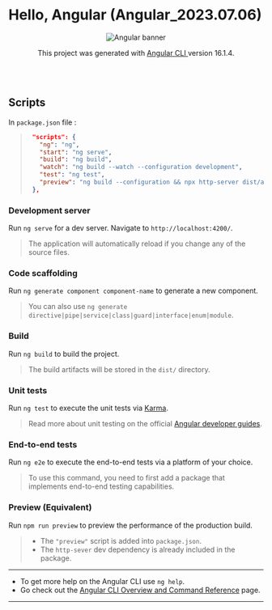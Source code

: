 # Hello, Angular (Angular_2023.07.06)

<div align="center">
  <img
    title="Angular"
    alt="Angular banner"
    src="https://walkingriver.com/assets/img/angular-logo.png"
  />
</div>

<div align="center">
  <p>
    This project was generated with
    <a 
      href="https://res.cloudinary.com/practicaldev/image/fetch/s--mMDY4Ugi--/c_limit%2Cf_auto%2Cfl_progressive%2Cq_auto%2Cw_880/https://thepracticaldev.s3.amazonaws.com/i/m94aljaniwlqy41ltwfx.png"
    >
      Angular CLI
    <a>
    version 16.1.4.
  </p>
</div>

<br>
<br>

## Scripts

In `package.json` file :

> ```json
>  "scripts": {
>    "ng": "ng",
>    "start": "ng serve",
>    "build": "ng build",
>    "watch": "ng build --watch --configuration development",
>    "test": "ng test",
>    "preview": "ng build --configuration && npx http-server dist/angular-2023-07-06"
>  },
> ```

### Development server

Run `ng serve` for a dev server. Navigate to `http://localhost:4200/`.

> The application will automatically reload if you change any of the source files.

### Code scaffolding

Run `ng generate component component-name` to generate a new component.

> You can also use `ng generate directive|pipe|service|class|guard|interface|enum|module`.

### Build

Run `ng build` to build the project.

> The build artifacts will be stored in the `dist/` directory.

### Unit tests

Run `ng test` to execute the unit tests via [Karma](https://karma-runner.github.io).

> Read more about unit testing on the official [Angular developer guides](https://angular.io/guide/testing).

### End-to-end tests

Run `ng e2e` to execute the end-to-end tests via a platform of your choice.

> To use this command, you need to first add a package that implements end-to-end testing capabilities.

### Preview (Equivalent)

Run `npm run preview` to preview the performance of the production build.

> - The `"preview"` script is added into `package.json`.
> - The `http-sever` dev dependency is already included in the package.

---

- To get more help on the Angular CLI use `ng help`.
- Go check out the [Angular CLI Overview and Command Reference](https://angular.io/cli) page.

---
